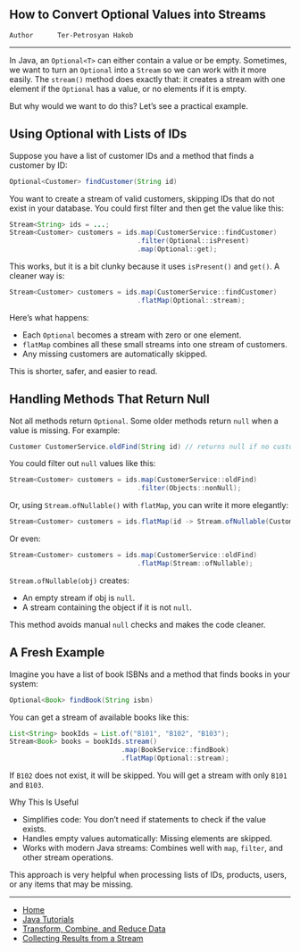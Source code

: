 ## How to Convert Optional Values into Streams

```info
Author      Ter-Petrosyan Hakob
```

---

In Java, an `Optional<T>` can either contain a value or be empty. Sometimes, we want to turn an `Optional` into a `Stream` so we can work with it more easily. The `stream()` method does exactly that: it creates a stream with one element if the `Optional` has a value, or no elements if it is empty.

But why would we want to do this? Let’s see a practical example.

## Using Optional with Lists of IDs

Suppose you have a list of customer IDs and a method that finds a customer by ID:

```java
Optional<Customer> findCustomer(String id)
```

You want to create a stream of valid customers, skipping IDs that do not exist in your database. 
You could first filter and then get the value like this:

```java
Stream<String> ids = ...;
Stream<Customer> customers = ids.map(CustomerService::findCustomer)
                                .filter(Optional::isPresent)
                                .map(Optional::get);
```

This works, but it is a bit clunky because it uses `isPresent()` and `get()`. A cleaner way is:

```java
Stream<Customer> customers = ids.map(CustomerService::findCustomer)
                                .flatMap(Optional::stream);
```

Here’s what happens:
- Each `Optional` becomes a stream with zero or one element.
- `flatMap` combines all these small streams into one stream of customers.
- Any missing customers are automatically skipped.

This is shorter, safer, and easier to read.


## Handling Methods That Return Null

Not all methods return `Optional`. Some older methods return `null` when a value is missing. For example:

```java
Customer CustomerService.oldFind(String id) // returns null if no customer
```

You could filter out `null` values like this:

```java
Stream<Customer> customers = ids.map(CustomerService::oldFind)
                                .filter(Objects::nonNull);
```

Or, using `Stream.ofNullable()` with `flatMap`, you can write it more elegantly:

```java
Stream<Customer> customers = ids.flatMap(id -> Stream.ofNullable(CustomerService.oldFind(id)));
```

Or even:

```java
Stream<Customer> customers = ids.map(CustomerService::oldFind)
                                .flatMap(Stream::ofNullable);
```

`Stream.ofNullable(obj)` creates:
- An empty stream if obj is `null`.
- A stream containing the object if it is not `null`.

This method avoids manual `null` checks and makes the code cleaner.

## A Fresh Example

Imagine you have a list of book ISBNs and a method that finds books in your system:

```java
Optional<Book> findBook(String isbn)
```

You can get a stream of available books like this:

```java
List<String> bookIds = List.of("B101", "B102", "B103");
Stream<Book> books = bookIds.stream()
                            .map(BookService::findBook)
                            .flatMap(Optional::stream);
```

If `B102` does not exist, it will be skipped. You will get a stream with only `B101` and `B103`.

Why This Is Useful

- Simplifies code: You don’t need if statements to check if the value exists.
- Handles empty values automatically: Missing elements are skipped.
- Works with modern Java streams: Combines well with `map`, `filter`, and other stream operations.

This approach is very helpful when processing lists of IDs, products, users, or any items that may be missing.

---

- [Home](./../../README.md)
- [Java Tutorials](./../tutorials.md)
- [Transform, Combine, and Reduce Data](./4_Transform_Combine_and_Reduce_Data.md)
- [Collecting Results from a Stream](./6_Collecting_Results_from_a_Stream.md)
